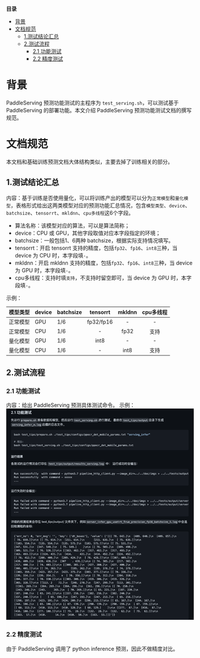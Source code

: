 
**目录**
- [背景](#--)
- [文档规范](#----)
  * [1.测试结论汇总](#1------)
  * [2.测试流程](#2----)
    + [2.1 功能测试](#21-----)
    + [2.2 精度测试](#22-----)

# 背景
PaddleServing 预测功能测试的主程序为 `test_serving.sh`，可以测试基于 PaddleServing 的部署功能。本文介绍 PaddleServing 预测功能测试文档的撰写规范。

# 文档规范

本文档和基础训练预测文档大体结构类似，主要去掉了训练相关的部分。

## 1.测试结论汇总

内容：基于训练是否使用量化，可以将训练产出的模型可以分为`正常模型`和`量化模型`，表格形式给出这两类模型对应的预测功能汇总情况，包含`模型类型`、`device`、`batchsize`、`tensorrt`、`mkldnn`、`cpu多线程`这6个字段。
	
- 算法名称：该模型对应的算法，可以是算法简称；
- device：CPU 或 GPU，其他字段取值对应本字段指定的环境；
- batchsize：一般包括1、6两种 batchsize，根据实际支持情况填写。
- tensorrt：开启 tensorrt 支持的精度，包括`fp32`、`fp16`、`int8`三种，当 device 为 CPU 时，本字段填`-`。
- mkldnn：开启 mkldnn 支持的精度，包括`fp32`、`fp16`、`int8`三种，当 device 为 GPU 时，本字段填`-`。
- cpu多线程：支持时填`支持`，不支持时留空即可，当 device 为 GPU 时，本字段填`-`。

示例：

| 模型类型 |device | batchsize | tensorrt | mkldnn | cpu多线程 |
|  ----   |  ---- |   ----   |  :----:  |   :----:   |  :----:  |
| 正常模型 | GPU | 1/6 | fp32/fp16 | - | - |
| 正常模型 | CPU | 1/6 | - | fp32 | 支持 |
| 量化模型 | GPU | 1/6 | int8 | - | - |
| 量化模型 | CPU | 1/6 | - | int8 | 支持 |

## 2.测试流程
### 2.1 功能测试
内容：给出 PaddleServing 预测具体测试命令。
示例：
![图片](images/tipc_serving_model.jpg)
### 2.2 精度测试

由于 PaddleServing 调用了 python inference 预测，因此不做精度对比。
